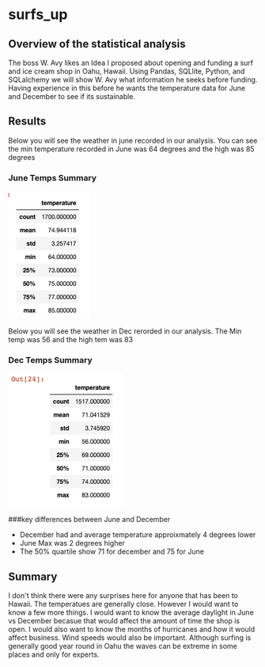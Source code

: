 # surfs_up
## Overview of the statistical analysis
The boss W. Avy likes an Idea I proposed about opening and funding a surf and ice cream shop in Oahu, Hawaii.  Using Pandas, SQLlite, Python, and SQLalchemy we will show W. Avy what information he seeks before funding.  Having experience in this before he wants the temperature data for June and December to see if its sustainable.

## Results

Below you will see the weather in june recorded in our analysis.  You can see the min temperature recorded in June was 64 degrees and the high was 85 degrees

### June Temps Summary
![june Temps.png](https://github.com/fatkid2x4/surfs_up/blob/main/June%20Temps.png)

Below you will see the weather in Dec rerorded in our analysis. The Min temp was 56 and the high tem was 83

### Dec Temps Summary
![Dec temps.png](https://github.com/fatkid2x4/surfs_up/blob/main/Dec%20temps.png)

###key differences between June and December
 - December had and average temperature approixmately 4 degrees lower
 - June Max was 2 degrees higher
 - The 50% quartile show 71 for december and 75 for June
## Summary
I don't think there were any surprises here for anyone that has been to Hawaii.  The temperatues are generally close.  However I would want to know a few more things.  I would want to know the average daylight in June vs December becasue that would affect the amount of time the shop is open.  I would also want to know the months of hurricanes and how it would affect business. Wind speeds would also be important.  Although surfing is generally good year round in Oahu the waves can be extreme in some places and only for experts.
